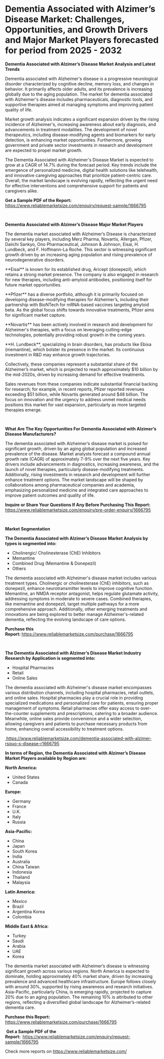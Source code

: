 <p><h1>Dementia Associated with Alzimer’s Disease Market: Challenges, Opportunities, and Growth Drivers and Major Market Players forecasted for period from 2025 - 2032</h1></p><p><strong>Dementia Associated with Alzimer’s Disease Market Analysis and Latest Trends</strong></p>
<p><p>Dementia associated with Alzheimer's disease is a progressive neurological disorder characterized by cognitive decline, memory loss, and changes in behavior. It primarily affects older adults, and its prevalence is increasing globally due to the aging population. The market for dementia associated with Alzheimer's disease includes pharmaceuticals, diagnostic tools, and supportive therapies aimed at managing symptoms and improving patient quality of life.</p><p>Market growth analysis indicates a significant expansion driven by the rising incidence of Alzheimer's, increasing awareness about early diagnosis, and advancements in treatment modalities. The development of novel therapeutics, including disease-modifying agents and biomarkers for early detection, is enhancing market opportunities. Furthermore, growing government and private sector investments in research and development are expected to propel market growth. </p><p>The Dementia Associated with Alzheimer's Disease Market is expected to grow at a CAGR of 14.7% during the forecast period. Key trends include the emergence of personalized medicine, digital health solutions like telehealth, and innovative caregiving approaches that prioritize patient-centric care. Overall, the market landscape is evolving rapidly, reflecting the urgent need for effective interventions and comprehensive support for patients and caregivers alike.</p></p>
<p><strong>Get a Sample PDF of the Report:&nbsp;</strong> <a href="https://www.reliablemarketsize.com/enquiry/request-sample/1666795?utm_campaign=3172&utm_medium=2&utm_source=Github&utm_content=ia&utm_term=23032025&utm_id=dementia-associated-with-alzimers-disease">https://www.reliablemarketsize.com/enquiry/request-sample/1666795</a></p>
<p>&nbsp;</p>
<p><strong>Dementia Associated with Alzimer’s Disease Major Market Players</strong></p>
<p><p>The dementia market associated with Alzheimer’s Disease is characterized by several key players, including Merz Pharma, Novartis, Allergan, Pfizer, Daiichi Sankyo, Ono Pharmaceutical, Johnson & Johnson, Eisai, H. Lundbeck, and F. Hoffmann-La Roche. This sector is witnessing significant growth driven by an increasing aging population and rising prevalence of neurodegenerative disorders.</p><p>**Eisai** is known for its established drug, Aricept (donepezil), which retains a strong market presence. The company is also engaged in research for new therapies, including anti-amyloid antibodies, positioning itself for future market opportunities.</p><p>**Pfizer** has a diverse portfolio, although it is primarily focused on developing disease-modifying therapies for Alzheimer’s, including their partnership with BioNTech for mRNA-based vaccines targeting amyloid beta. As the global focus shifts towards innovative treatments, Pfizer aims for significant market capture.</p><p>**Novartis** has been actively involved in research and development for Alzheimer's therapies, with a focus on leveraging cutting-edge technologies, potentially providing robust growth in the coming years.</p><p>**H. Lundbeck**, specializing in brain disorders, has products like Ebixa (memantine), which bolster its presence in the market. Its continuous investment in R&D may enhance growth trajectories.</p><p>Collectively, these companies represent a substantial share of the Alzheimer’s market, which is projected to reach approximately $10 billion by the mid-2020s, driven by increasing demand for effective treatments. </p><p>Sales revenues from these companies indicate substantial financial backing for research; for example, in recent reports, Pfizer reported revenues exceeding $51 billion, while Novartis generated around $48 billion. The focus on innovation and the urgency to address unmet medical needs positions this market for vast expansion, particularly as more targeted therapies emerge.</p></p>
<p>&nbsp;</p>
<p><strong>What Are The Key Opportunities For Dementia Associated with Alzimer’s Disease Manufacturers?</strong></p>
<p><p>The dementia associated with Alzheimer’s disease market is poised for significant growth, driven by an aging global population and increased prevalence of the disease. Market analysts forecast a compound annual growth rate (CAGR) of approximately 7-9% over the next five years. Key drivers include advancements in diagnostics, increasing awareness, and the launch of novel therapies, particularly disease-modifying treatments. Additionally, rising investments in research and development will further enhance treatment options. The market landscape will be shaped by collaborations among pharmaceutical companies and academia, emphasizing personalized medicine and integrated care approaches to improve patient outcomes and quality of life.</p></p>
<p><strong>Inquire or Share Your Questions If Any Before Purchasing This Report:</strong> <a href="https://www.reliablemarketsize.com/enquiry/pre-order-enquiry/1666795?utm_campaign=3172&utm_medium=2&utm_source=Github&utm_content=ia&utm_term=23032025&utm_id=dementia-associated-with-alzimers-disease">https://www.reliablemarketsize.com/enquiry/pre-order-enquiry/1666795</a></p>
<p>&nbsp;</p>
<p><strong>Market Segmentation</strong></p>
<p><strong>The Dementia Associated with Alzimer’s Disease Market Analysis by types is segmented into:</strong></p>
<p><ul><li>Cholinergic/ Cholinesterase (ChE) Inhibitors</li><li>Memantine</li><li>Combined Drug (Memantine & Donepezil)</li><li>Others</li></ul></p>
<p><p>The dementia associated with Alzheimer's disease market includes various treatment types. Cholinergic or cholinesterase (ChE) inhibitors, such as donepezil, enhance neurotransmitter levels to improve cognitive function. Memantine, an NMDA receptor antagonist, helps regulate glutamate activity, addressing symptoms in moderate to severe cases. Combined therapies, like memantine and donepezil, target multiple pathways for a more comprehensive approach. Additionally, other emerging treatments and innovations are being explored to better manage Alzheimer's-related dementia, reflecting the evolving landscape of care options.</p></p>
<p><strong>Purchase this Report:&nbsp;</strong><a href="https://www.reliablemarketsize.com/purchase/1666795?utm_campaign=3172&utm_medium=2&utm_source=Github&utm_content=ia&utm_term=23032025&utm_id=dementia-associated-with-alzimers-disease">https://www.reliablemarketsize.com/purchase/1666795</a></p>
<p>&nbsp;</p>
<p><strong>The Dementia Associated with Alzimer’s Disease Market Industry Research by Application is segmented into:</strong></p>
<p><ul><li>Hospital Pharmacies</li><li>Retail</li><li>Online Sales</li></ul></p>
<p><p>The dementia associated with Alzheimer's disease market encompasses various distribution channels, including hospital pharmacies, retail outlets, and online sales. Hospital pharmacies play a crucial role in providing specialized medications and personalized care for patients, ensuring proper management of symptoms. Retail pharmacies offer easy access to over-the-counter supplements and prescriptions, catering to a broader audience. Meanwhile, online sales provide convenience and a wider selection, allowing caregivers and patients to purchase necessary products from home, enhancing overall accessibility to treatment options.</p></p>
<p><a href="https://www.reliablemarketsize.com/dementia-associated-with-alzimer-rsquo-s-disease-r1666795?utm_campaign=3172&utm_medium=2&utm_source=Github&utm_content=ia&utm_term=23032025&utm_id=dementia-associated-with-alzimers-disease">&nbsp;https://www.reliablemarketsize.com/dementia-associated-with-alzimer-rsquo-s-disease-r1666795</a></p>
<p><strong>In terms of Region, the Dementia Associated with Alzimer’s Disease Market Players available by Region are:</strong></p>
<p>
    <p> <strong> North America: </strong>
        <ul>
            <li>United States</li>
            <li>Canada</li>
        </ul>
        </p> 
    <p> <strong> Europe: </strong>
        <ul>
            <li>Germany</li>
            <li>France</li>
            <li>U.K.</li>
            <li>Italy</li>
            <li>Russia</li>
        </ul>
        </p> 
    <p> <strong> Asia-Pacific: </strong>
        <ul>
            <li>China</li>
            <li>Japan</li>
            <li>South Korea</li>
            <li>India</li>
            <li>Australia</li>
            <li>China Taiwan</li>
            <li>Indonesia</li>
            <li>Thailand</li>
            <li>Malaysia</li>
        </ul>
        </p> 
    <p> <strong> Latin America: </strong>
        <ul>
            <li>Mexico</li>
            <li>Brazil</li>
            <li>Argentina Korea</li>
            <li>Colombia</li>
        </ul>
        </p> 
    <p> <strong> Middle East & Africa: </strong>
        <ul>
            <li>Turkey</li>
            <li>Saudi</li>
            <li>Arabia</li>
            <li>UAE</li>
            <li>Korea</li>
        </ul>
    </p>
    </p>
<p><p>The dementia market associated with Alzheimer’s disease is witnessing significant growth across various regions. North America is expected to dominate, holding approximately 40% market share, driven by increasing prevalence and advanced healthcare infrastructure. Europe follows closely with around 30%, supported by rising awareness and research initiatives. Asia-Pacific, particularly China, is emerging rapidly, projected to capture 20% due to an aging population. The remaining 10% is attributed to other regions, reflecting a diversified global landscape for Alzheimer’s-related dementia care.</p></p>
<p><strong>Purchase this Report: </strong><a href="https://www.reliablemarketsize.com/purchase/1666795?utm_campaign=3172&utm_medium=2&utm_source=Github&utm_content=ia&utm_term=23032025&utm_id=dementia-associated-with-alzimers-disease">https://www.reliablemarketsize.com/purchase/1666795</a></p>
<p>&nbsp;<strong>Get a Sample PDF of the Report:&nbsp;&nbsp;</strong><a href="https://www.reliablemarketsize.com/enquiry/request-sample/1666795?utm_campaign=3172&utm_medium=2&utm_source=Github&utm_content=ia&utm_term=23032025&utm_id=dementia-associated-with-alzimers-disease">https://www.reliablemarketsize.com/enquiry/request-sample/1666795</a></p>
<p><strong></strong></p>
<p>Check more reports on <a href="https://www.reliablemarketsize.com/?utm_campaign=3172&utm_medium=2&utm_source=Github&utm_content=ia&utm_term=23032025&utm_id=dementia-associated-with-alzimers-disease">https://www.reliablemarketsize.com/</a></p>